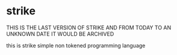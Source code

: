 # strike


THIS IS THE LAST VERSION OF STRIKE AND FROM TODAY TO AN UNKNOWN DATE IT WOULD BE ARCHIVED


this is strike simple non tokened programming language
